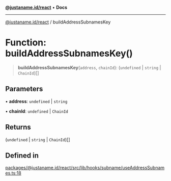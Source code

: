 [**@justaname.id/react**](../README.md) • **Docs**

***

[@justaname.id/react](../globals.md) / buildAddressSubnamesKey

# Function: buildAddressSubnamesKey()

> **buildAddressSubnamesKey**(`address`, `chainId`): (`undefined` \| `string` \| `ChainId`)[]

## Parameters

• **address**: `undefined` \| `string`

• **chainId**: `undefined` \| `ChainId`

## Returns

(`undefined` \| `string` \| `ChainId`)[]

## Defined in

[packages/@justaname.id/react/src/lib/hooks/subname/useAddressSubnames.ts:18](https://github.com/JustaName-id/JustaName-sdk/blob/dc845c10af242e3ca87d95ef392516ac0bfa8b95/packages/@justaname.id/react/src/lib/hooks/subname/useAddressSubnames.ts#L18)
